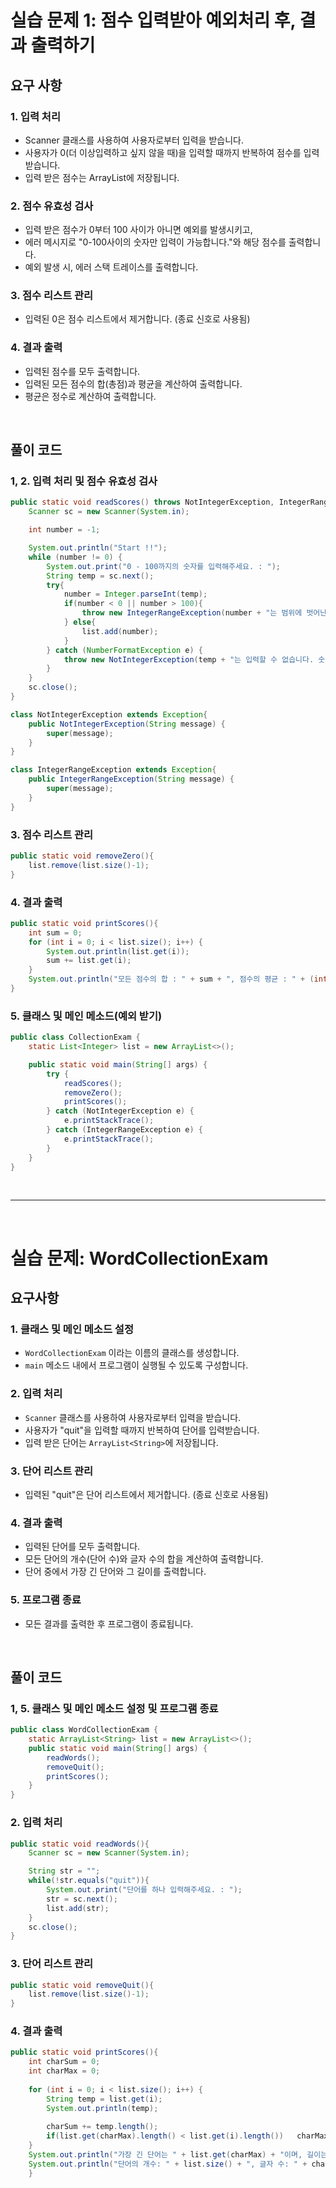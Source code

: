 # 실습 문제 1: 점수 입력받아 예외처리 후, 결과 출력하기

## 요구 사항

### 1. 입력 처리
- Scanner 클래스를 사용하여 사용자로부터 입력을 받습니다.
- 사용자가 0(더 이상입력하고 싶지 않을 때)을 입력할 때까지 반복하여 점수를 입력받습니다.
- 입력 받은 점수는 ArrayList<Integer>에 저장됩니다.

### 2. 점수 유효성 검사
- 입력 받은 점수가 0부터 100 사이가 아니면 예외를 발생시키고,
- 에러 메시지로 "0-100사이의 숫자만 입력이 가능합니다."와 해당 점수를 출력합니다.
- 예외 발생 시, 에러 스택 트레이스를 출력합니다.

### 3. 점수 리스트 관리
- 입력된 0은 점수 리스트에서 제거합니다. (종료 신호로 사용됨)

### 4. 결과 출력
- 입력된 점수를 모두 출력합니다.
- 입력된 모든 점수의 합(총점)과 평균을 계산하여 출력합니다.
- 평균은 정수로 계산하여 출력합니다.

<br>

## 풀이 코드

### 1, 2. 입력 처리 및 점수 유효성 검사
```java
public static void readScores() throws NotIntegerException, IntegerRangeException{
    Scanner sc = new Scanner(System.in);

    int number = -1;

    System.out.println("Start !!");
    while (number != 0) {
        System.out.print("0 - 100까지의 숫자를 입력해주세요. : ");
        String temp = sc.next();
        try{
            number = Integer.parseInt(temp);
            if(number < 0 || number > 100){
                throw new IntegerRangeException(number + "는 범위에 벗어난 숫자입니다. 0부터 100까지의 숫자만 입력해주세요.");
            } else{
                list.add(number);
            }
        } catch (NumberFormatException e) {
            throw new NotIntegerException(temp + "는 입력할 수 없습니다. 숫자만 입력해주세요.");
        }
    }
    sc.close();
}
```
```java
class NotIntegerException extends Exception{
    public NotIntegerException(String message) {
        super(message);
    }
}
```
```java
class IntegerRangeException extends Exception{
    public IntegerRangeException(String message) {
        super(message);
    }
}
```

### 3. 점수 리스트 관리
```java
public static void removeZero(){
    list.remove(list.size()-1);
}
```

### 4. 결과 출력
```java
public static void printScores(){
    int sum = 0;
    for (int i = 0; i < list.size(); i++) {
        System.out.println(list.get(i));
        sum += list.get(i);
    }
    System.out.println("모든 점수의 합 : " + sum + ", 점수의 평균 : " + (int)(sum/list.size()));
}
```

### 5. 클래스 및 메인 메소드(예외 받기)
```java
public class CollectionExam {
    static List<Integer> list = new ArrayList<>();

    public static void main(String[] args) {
        try {
            readScores();
            removeZero();
            printScores();
        } catch (NotIntegerException e) {
            e.printStackTrace();
        } catch (IntegerRangeException e) {
            e.printStackTrace();
        }
    }
}
```


<br>

---

<br>

# 실습 문제: WordCollectionExam

## 요구사항
### 1. 클래스 및 메인 메소드 설정
- `WordCollectionExam` 이라는 이름의 클래스를 생성합니다.
- `main` 메소드 내에서 프로그램이 실행될 수 있도록 구성합니다.

### 2. 입력 처리
- `Scanner` 클래스를 사용하여 사용자로부터 입력을 받습니다.
- 사용자가 "quit"을 입력할 때까지 반복하여 단어를 입력받습니다.
- 입력 받은 단어는 `ArrayList<String>`에 저장됩니다.

### 3. 단어 리스트 관리
- 입력된 "quit"은 단어 리스트에서 제거합니다. (종료 신호로 사용됨)

### 4. 결과 출력
- 입력된 단어를 모두 출력합니다.
- 모든 단어의 개수(단어 수)와 글자 수의 합을 계산하여 출력합니다.
- 단어 중에서 가장 긴 단어와 그 길이를 출력합니다.

### 5. 프로그램 종료
- 모든 결과를 출력한 후 프로그램이 종료됩니다.

<br>

## 풀이 코드

### 1, 5. 클래스 및 메인 메소드 설정 및 프로그램 종료
```java
public class WordCollectionExam {
    static ArrayList<String> list = new ArrayList<>();
    public static void main(String[] args) {
        readWords();
        removeQuit();
        printScores();
    }
}
```

### 2. 입력 처리
```java
public static void readWords(){
    Scanner sc = new Scanner(System.in);

    String str = "";
    while(!str.equals("quit")){
        System.out.print("단어를 하나 입력해주세요. : ");
        str = sc.next();
        list.add(str);
    }
    sc.close();
}
```

### 3. 단어 리스트 관리
```java
public static void removeQuit(){
    list.remove(list.size()-1);
}
```

### 4. 결과 출력
```java
public static void printScores(){
    int charSum = 0;
    int charMax = 0;
    
    for (int i = 0; i < list.size(); i++) {
        String temp = list.get(i);
        System.out.println(temp);
    
        charSum += temp.length();
        if(list.get(charMax).length() < list.get(i).length())   charMax = i;
    }
    System.out.println("가장 긴 단어는 " + list.get(charMax) + "이며, 길이는 " + list.get(charMax).length() + "입니다.");
    System.out.println("단어의 개수: " + list.size() + ", 글자 수: " + charSum);
    }
```
